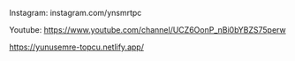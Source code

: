 Instagram: instagram.com/ynsmrtpc

Youtube: https://www.youtube.com/channel/UCZ6OonP_nBi0bYBZS75perw

https://yunusemre-topcu.netlify.app/
